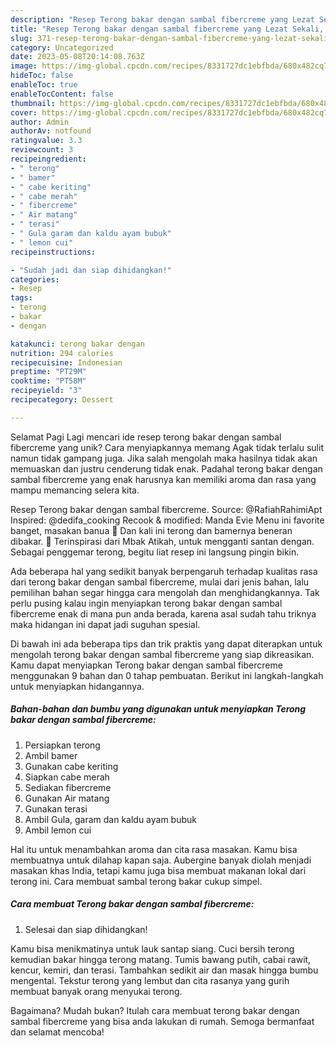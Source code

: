 ```yaml
---
description: "Resep Terong bakar dengan sambal fibercreme yang Lezat Sekali, Mantap"
title: "Resep Terong bakar dengan sambal fibercreme yang Lezat Sekali, Mantap"
slug: 371-resep-terong-bakar-dengan-sambal-fibercreme-yang-lezat-sekali-mantap
category: Uncategorized
date: 2023-05-08T20:14:08.763Z
image: https://img-global.cpcdn.com/recipes/8331727dc1ebfbda/680x482cq70/terong-bakar-dengan-sambal-fibercreme-foto-resep-utama.jpg
hideToc: false
enableToc: true
enableTocContent: false
thumbnail: https://img-global.cpcdn.com/recipes/8331727dc1ebfbda/680x482cq70/terong-bakar-dengan-sambal-fibercreme-foto-resep-utama.jpg
cover: https://img-global.cpcdn.com/recipes/8331727dc1ebfbda/680x482cq70/terong-bakar-dengan-sambal-fibercreme-foto-resep-utama.jpg
author: Admin
authorAv: notfound
ratingvalue: 3.3
reviewcount: 3
recipeingredient:
- " terong"
- " bamer"
- " cabe keriting"
- " cabe merah"
- " fibercreme"
- " Air matang"
- " terasi"
- " Gula garam dan kaldu ayam bubuk"
- " lemon cui"
recipeinstructions:

- "Sudah jadi dan siap dihidangkan!"
categories:
- Resep
tags:
- terong
- bakar
- dengan

katakunci: terong bakar dengan 
nutrition: 294 calories
recipecuisine: Indonesian
preptime: "PT29M"
cooktime: "PT58M"
recipeyield: "3"
recipecategory: Dessert

---
```



Selamat Pagi Lagi mencari ide resep terong bakar dengan sambal fibercreme yang unik? Cara menyiapkannya memang Agak tidak terlalu sulit namun tidak gampang juga. Jika salah mengolah maka hasilnya tidak akan memuaskan dan justru cenderung tidak enak. Padahal terong bakar dengan sambal fibercreme yang enak harusnya kan memiliki aroma dan rasa yang mampu memancing selera kita.


Resep Terong bakar dengan sambal fibercreme. Source: @RafiahRahimiApt Inspired: @dedifa_cooking Recook &amp; modified: Manda Evie Menu ini favorite banget, masakan banua 🤭 Dan kali ini terong dan bamernya beneran dibakar. 🤭 Terinspirasi dari Mbak Atikah, untuk mengganti santan dengan. Sebagai penggemar terong, begitu liat resep ini langsung pingin bikin.

Ada beberapa hal yang sedikit banyak berpengaruh terhadap kualitas rasa dari terong bakar dengan sambal fibercreme, mulai dari jenis bahan, lalu pemilihan bahan segar hingga cara mengolah dan menghidangkannya. Tak perlu pusing kalau ingin menyiapkan terong bakar dengan sambal fibercreme enak di mana pun anda berada, karena asal sudah tahu triknya maka hidangan ini dapat jadi suguhan spesial.


Di bawah ini ada beberapa tips dan trik praktis yang dapat diterapkan untuk mengolah terong bakar dengan sambal fibercreme yang siap dikreasikan. Kamu dapat menyiapkan Terong bakar dengan sambal fibercreme menggunakan 9 bahan dan 0 tahap pembuatan. Berikut ini langkah-langkah untuk menyiapkan hidangannya.

<!--inarticleads1-->

##### Bahan-bahan dan bumbu yang digunakan untuk menyiapkan Terong bakar dengan sambal fibercreme:

1. Persiapkan  terong
1. Ambil  bamer
1. Gunakan  cabe keriting
1. Siapkan  cabe merah
1. Sediakan  fibercreme
1. Gunakan  Air matang
1. Gunakan  terasi
1. Ambil  Gula, garam dan kaldu ayam bubuk
1. Ambil  lemon cui


Hal itu untuk menambahkan aroma dan cita rasa masakan. Kamu bisa membuatnya untuk dilahap kapan saja. Aubergine banyak diolah menjadi masakan khas India, tetapi kamu juga bisa membuat makanan lokal dari terong ini. Cara membuat sambal terong bakar cukup simpel. 

<!--inarticleads2-->

##### Cara membuat Terong bakar dengan sambal fibercreme:


1. Selesai dan siap dihidangkan!

Kamu bisa menikmatinya untuk lauk santap siang. Cuci bersih terong kemudian bakar hingga terong matang. Tumis bawang putih, cabai rawit, kencur, kemiri, dan terasi. Tambahkan sedikit air dan masak hingga bumbu mengental. Tekstur terong yang lembut dan cita rasanya yang gurih membuat banyak orang menyukai terong. 

Bagaimana? Mudah bukan? Itulah cara membuat terong bakar dengan sambal fibercreme yang bisa anda lakukan di rumah. Semoga bermanfaat dan selamat mencoba!
